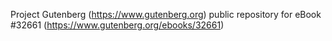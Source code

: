 Project Gutenberg (https://www.gutenberg.org) public repository for eBook #32661 (https://www.gutenberg.org/ebooks/32661)
